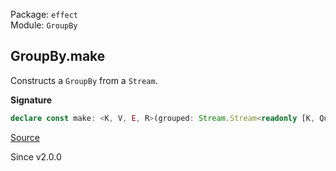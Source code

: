 Package: `effect`<br />
Module: `GroupBy`<br />

## GroupBy.make

Constructs a `GroupBy` from a `Stream`.

**Signature**

```ts
declare const make: <K, V, E, R>(grouped: Stream.Stream<readonly [K, Queue.Dequeue<Take.Take<V, E>>], E, R>) => GroupBy<K, V, E, R>
```

[Source](https://github.com/Effect-TS/effect/tree/main/packages/effect/src/GroupBy.ts#L101)

Since v2.0.0